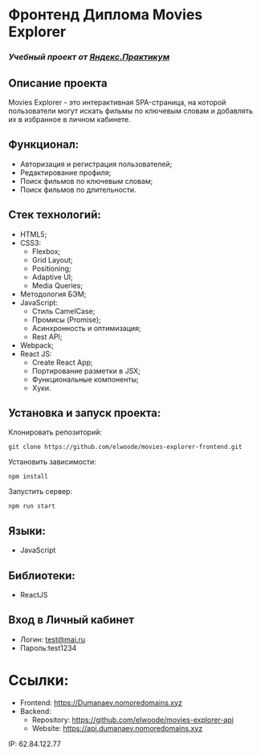 # Фронтенд Диплома Movies Explorer
### *Учебный проект от [Яндекс.Практикум](https://practicum.yandex.ru/web/)*

## Описание проекта
Movies Explorer - это интерактивная SPA-страница, на которой пользователи могут искать фильмы по ключевым словам и добавлять их в избранное в личном кабинете. 

## Функционал:
- Авторизация и регистрация пользователей;
- Редактирование профиля;
- Поиск фильмов по ключевым словам;
- Поиск фильмов по длительности.

## Стек технологий:
- HTML5;
- CSS3:
  - Flexbox;
  - Grid Layout;
  - Positioning;
  - Adaptive UI;
  - Media Queries;
- Методология БЭМ;
- JavaScript:
  - Стиль CamelCase;
  - Промисы (Promise);
  - Асинхронность и оптимизация;
  - Rest API;
- Webpack;
- React JS:
  - Create React App;
  - Портирование разметки в JSX;
  - Функциональные компоненты;
  - Хуки.

## Установка и запуск проекта:
Клонировать репозиторий:

    git clone https://github.com/elwoode/movies-explorer-frontend.git

Установить зависимости:

    npm install

Запустить сервер:

    npm run start

## Языки:
- JavaScript

## Библиотеки:
- ReactJS

## Вход в Личный кабинет
- Логин: test@mai.ru
- Пароль:test1234
# Ссылки:
- Frontend: https://Dumanaev.nomoredomains.xyz
- Backend: 
  - Repository: https://github.com/elwoode/movies-explorer-api
  - Website: https://api.dumanaev.nomoredomains.xyz

IP: 62.84.122.77
